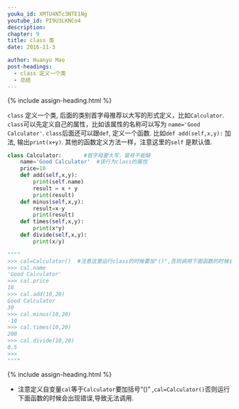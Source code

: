 ```yaml
---
youku_id: XMTU4NTc3NTE1Ng
youtube_id: PI9U3LKNCo4
description: 
chapter: 9
title: class 类
date: 2016-11-3

author: Huanyu Mao
post-headings:
  - class 定义一个类
  - 总结
---
```





{% include assign-heading.html %}

`class` 定义一个类, 后面的类别首字母推荐以大写的形式定义，比如`Calculator`.
`class`可以先定义自己的属性，比如该属性的名称可以写为 `name='Good Calculator'`.
`class`后面还可以跟`def`, 定义一个函数.
比如`def add(self,x,y):` 加法, 输出`print(x+y)`.
其他的函数定义方法一样，注意这里的`self` 是默认值.

```python
class Calculator:       #首字母要大写，冒号不能缺
    name='Good Calculator'  #该行为class的属性
    price=18
    def add(self,x,y):
        print(self.name)
        result = x + y
        print(result)
    def minus(self,x,y):
        result=x-y
        print(result)
    def times(self,x,y):
        print(x*y)
    def divide(self,x,y):
        print(x/y)

""""
>>> cal=Calculator()  #注意这里运行class的时候要加"()",否则调用下面函数的时候会出现错误,导致无法调用.
>>> cal.name
'Good Calculator'
>>> cal.price
18
>>> cal.add(10,20)
Good Calculator
30
>>> cal.minus(10,20)
-10
>>> cal.times(10,20)
200
>>> cal.divide(10,20)
0.5
>>>
""""
```

{% include assign-heading.html %}

- 注意定义自变量`cal`等于`Calculator`要加括号“()” ,`cal=Calculator()`否则运行下面函数的时候会出现错误,导致无法调用.